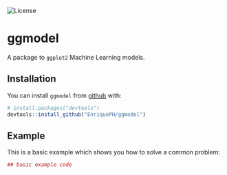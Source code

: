 
<!-- README.md is generated from README.Rmd. Please edit that file -->
![License](https://img.shields.io/:license-mit-blue.svg)

ggmodel
=======

A package to `ggplot2` Machine Learning models.

Installation
------------

You can install `ggmodel` from [github](https://github.com/) with:

``` r
# install.packages("devtools")
devtools::install_github("EnriquePH/ggmodel")
```

Example
-------

This is a basic example which shows you how to solve a common problem:

``` r
## basic example code
```
